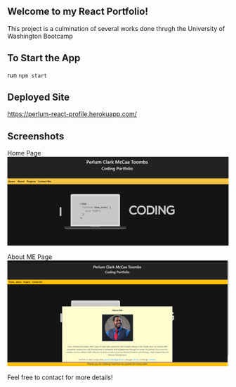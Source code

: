 ## Welcome to my React Portfolio!

This project is a culmination of several works done thrugh the University of Washington Bootcamp


## To Start the App

run `npm start`

## Deployed Site

https://perlum-react-profile.herokuapp.com/

## Screenshots 
Home Page
![](./src/screen1.png)


About ME Page
![](./src/screen2.png)

Feel free to contact for more details!

